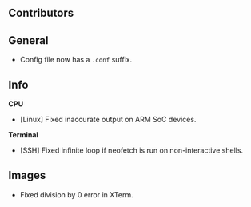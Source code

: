 ## Contributors


## General

- Config file now has a `.conf` suffix.


## Info

**CPU**

- [Linux] Fixed inaccurate output on ARM SoC devices.

**Terminal**

- [SSH] Fixed infinite loop if neofetch is run on non-interactive shells.


## Images

- Fixed division by 0 error in XTerm.
